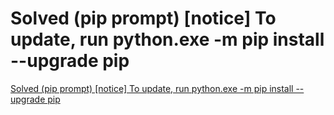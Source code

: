 # Solved (pip prompt) [notice] To update, run python.exe -m pip install --upgrade pip
[Solved (pip prompt) [notice] To update, run python.exe -m pip install --upgrade pip](https://aiwithcloud.com/2022/09/16/solved_pip_prompt_notice_to_update_run_python-exe__m_pip_install___upgrade_pip/)